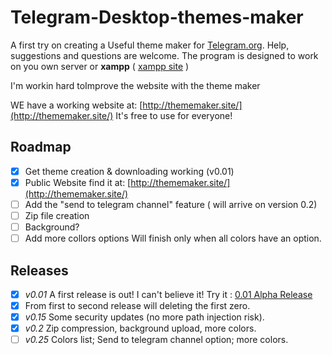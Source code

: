 # Telegram-Desktop-themes-maker
A first try on creating a Useful theme maker for [Telegram.org](https://telegram.org/).
 Help, suggestions and questions are welcome.
The program is designed to work on you own server or **xampp** ( [xampp site](https://www.apachefriends.org/it/index.html) )

I'm workin hard toImprove the website with the theme maker

WE have a working website at: [http://thememaker.site/](http://thememaker.site/) It's free to use for everyone!

## Roadmap
- [x] Get theme creation & downloading working (v0.01)
- [x] Public Website find it at: [http://thememaker.site/](http://thememaker.site/)
- [ ] Add the "send to telegram channel" feature ( will arrive on version 0.2)
- [ ] Zip file creation
- [ ] Background?
- [ ] Add more collors options Will finish only when all colors have an option.

## Releases
- [x] *v0.01* A first release is out! I can't believe it! Try it : [0.01 Alpha Release](https://github.com/danielpetrica/Telegram-Desktop-themes-maker/releases/tag/0.01 "0.01 First Alpha Release")
- [x] From first to second release will deleting the first zero.
- [x] *v0.15* Some security updates (no more path injection risk).
- [x]  *v0.2* Zip compression, background upload, more colors.
- [ ] *v0.25*  Colors list; Send to telegram channel option; more colors.
